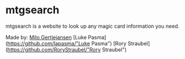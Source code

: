 mtgsearch
=========

mtgsearch is a website to look up any magic card information you need. 

Made by: 
	[Milo Gertjejansen](https://github.com/mitsu400/ "Milo Gertjejansen")
	[Luke Pasma](https://github.com/lapasma/"Luke Pasma")
	[Rory Straubel](https://github.com/RoryStraubel/"Rory Straubel")
